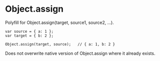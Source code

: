# Object.assign

Polyfill for Object.assign(target, source1, source2, ...).

    var source = { a: 1 };
    var target = { b: 2 };
    
    Object.assign(target, source);   // { a: 1, b: 2 }

Does not overwrite native version of Object.assign where it already exists.